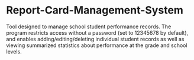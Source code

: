 # Report-Card-Management-System

Tool designed to manage school student performance records. The program restricts access without a password (set to 12345678 by default), and enables adding/editing/deleting individual student records as well as viewing summarized statistics about performance at the grade and school levels.
